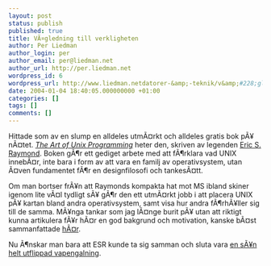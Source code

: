 ```yaml
---
layout: post
status: publish
published: true
title: VÃ¤gledning till verkligheten
author: Per Liedman
author_login: per
author_email: per@liedman.net
author_url: http://per.liedman.net
wordpress_id: 6
wordpress_url: http://www.liedman.netdatorer-&amp;-teknik/v&amp;#228;gledning-till-verkligheten/
date: 2004-01-04 18:40:05.000000000 +01:00
categories: []
tags: []
comments: []
---
```

Hittade som av en slump en alldeles utmÃ¤rkt och alldeles gratis bok pÃ¥ nÃ¤tet. <i><a href="http://www.faqs.org/docs/artu/">The Art of Unix Programming</a></i> heter den, skriven av legenden <a href="http://www.catb.org/~esr/">Eric S. Raymond</a>. Boken gÃ¶r ett gediget arbete med att fÃ¶rklara vad UNIX innebÃ¤r, inte bara i form av att vara en familj av operativsystem, utan Ã¤ven fundamentet fÃ¶r en designfilosofi och tankesÃ¤tt.

Om man bortser frÃ¥n att Raymonds kompakta hat mot MS ibland skiner igenom lite vÃ¤l tydligt sÃ¥ gÃ¶r den ett utmÃ¤rkt jobb i att placera UNIX pÃ¥ kartan bland andra operativsystem, samt visa hur andra fÃ¶rhÃ¥ller sig till de samma. MÃ¥nga tankar som jag lÃ¤nge burit pÃ¥ utan att riktigt kunna artikulera fÃ¥r hÃ¤r en god bakgrund och motivation, kanske bÃ¤st sammanfattade <a href="http://www.faqs.org/docs/artu/ch01s06.html">hÃ¤r</a>.

Nu Ã¶nskar man bara att ESR kunde ta sig samman och sluta vara <a href="http://www.catb.org/~esr/guns/">en sÃ¥n helt utflippad vapengalning</a>.
